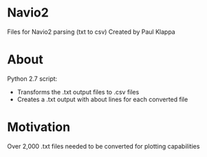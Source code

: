 # Navio2
Files for Navio2 parsing (txt to csv)
Created by Paul Klappa

# About
Python 2.7 script:
 -  Transforms the .txt output files to .csv files
 -  Creates a .txt output with about lines for each converted file
 
# Motivation
Over 2,000 .txt files needed to be converted for plotting capabilities
